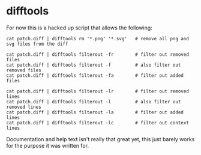difftools
=========

For now this is a hacked up script that allows the following:


```
cat patch.diff | difftools rm '*.png' '*.svg'   # remove all png and svg files from the diff

cat patch.diff | difftools filterout -fr        # filter out removed files
cat patch.diff | difftools filterout -f         # also filter out removed files
cat patch.diff | difftools filterout -fa        # filter out added files

cat patch.diff | difftools filterout -lr        # filter out removed lines
cat patch.diff | difftools filterout -l         # also filter out removed lines
cat patch.diff | difftools filterout -la        # filter out added lines
cat patch.diff | difftools filterout -lc        # filter out context lines
```

Documentation and help text isn't really that great yet, this just barely works for the purpose it
was written for.
